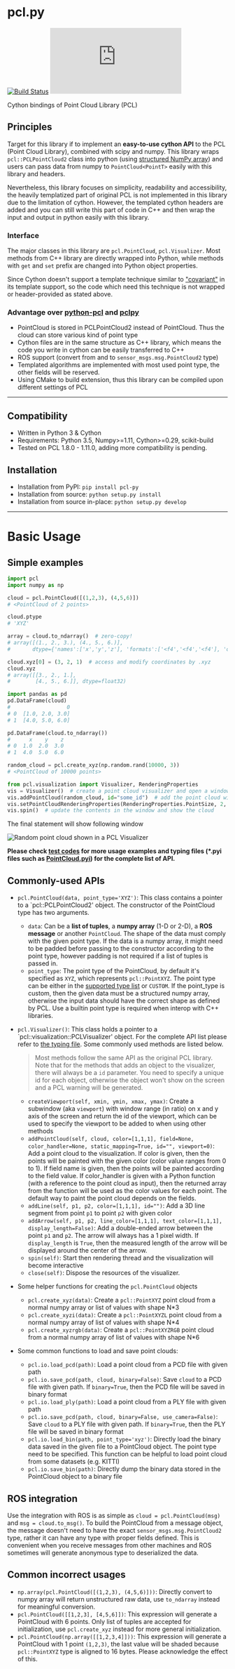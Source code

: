 # pcl.py
[![Build Status](https://api.travis-ci.com/cmpute/pcl.py.svg?branch=master)](https://travis-ci.com/cmpute/pcl.py)
[![PyPI - Python Version](https://img.shields.io/pypi/pyversions/pcl.py?style=flat-square)](https://pypi.org/project/pcl.py)
<!-- [![Coverage Status](https://coveralls.io/repos/github/cmpute/pcl.py/badge.svg)](https://coveralls.io/github/cmpute/pcl.py) -->

Cython bindings of Point Cloud Library (PCL)

## Principles
Target for this library if to implement an **easy-to-use cython API** to the PCL (Point Cloud Library), combined with scipy and numpy. This library wraps `pcl::PCLPointCloud2` class into python (using [structured NumPy array](https://docs.scipy.org/doc/numpy/user/basics.rec.html)) and users can pass data from numpy to `PointCloud<PointT>` easily with this library and headers.

Nevertheless, this library focuses on simplicity, readability and accessibility, the heavily templatized part of original PCL is not implemented in this library due to the limitation of cython. However, the templated cython headers are added and you can still write this part of code in C++ and then wrap the input and output in python easily with this library.  

### Interface
The major classes in this library are `pcl.PointCloud`, `pcl.Visualizer`. Most methods from C++ library are directly wrapped into Python, while methods with `get` and `set` prefix are changed into Python object properties.

Since Cython doesn't support a template technique similar to ["covariant"](https://en.wikipedia.org/wiki/Covariance_and_contravariance_(computer_science)) in its template support, so the code which need this technique is not wrapped or header-provided as stated above.

### Advantage over [python-pcl](https://github.com/strawlab/python-pcl/) and [pclpy](https://github.com/davidcaron/pclpy/)
- PointCloud is stored in PCLPointCloud2 instead of PointCloud<PointT>. Thus the cloud can store various kind of point type
- Cython files are in the same structure as C++ library, which means the code you write in cython can be easily transferred to C++
- ROS support (convert from and to `sensor_msgs.msg.PointCloud2` type)
- Templated algorithms are implemented with most used point type, the other fields will be reserved.
- Using CMake to build extension, thus this library can be compiled upon different settings of PCL

------------------------

## Compatibility
- Written in Python 3 & Cython
- Requirements: Python 3.5, Numpy>=1.11, Cython>=0.29, scikit-build
- Tested on PCL 1.8.0 - 1.11.0, adding more compatibility is pending.

## Installation

- Installation from PyPI: `pip install pcl-py`
- Installation from source: `python setup.py install`
- Installation from source in-place: `python setup.py develop`

-------------------------

# Basic Usage

## Simple examples

```python
import pcl
import numpy as np

cloud = pcl.PointCloud([(1,2,3), (4,5,6)])
# <PointCloud of 2 points>

cloud.ptype
# 'XYZ'

array = cloud.to_ndarray()  # zero-copy!
# array([(1., 2., 3.), (4., 5., 6.)],
#       dtype={'names':['x','y','z'], 'formats':['<f4','<f4','<f4'], 'offsets':[0,4,8], 'itemsize':16})

cloud.xyz[0] = (3, 2, 1)  # access and modify coordinates by .xyz
cloud.xyz
# array([[3., 2., 1.],
#        [4., 5., 6.]], dtype=float32)

import pandas as pd
pd.DataFrame(cloud)
#                  0
# 0  [1.0, 2.0, 3.0]
# 1  [4.0, 5.0, 6.0]

pd.DataFrame(cloud.to_ndarray())
#      x    y    z
# 0  1.0  2.0  3.0
# 1  4.0  5.0  6.0

random_cloud = pcl.create_xyz(np.random.rand(10000, 3))
# <PointCloud of 10000 points>

from pcl.visualization import Visualizer, RenderingProperties
vis = Visualizer()  # create a point cloud visualizer and open a window
vis.addPointCloud(random_cloud, id="some_id")  # add the point cloud with a given identifier
vis.setPointCloudRenderingProperties(RenderingProperties.PointSize, 2, id="some_id")  # modify its rendering property
vis.spin()  # update the contents in the window and show the cloud
```

The final statement will show following window

![Random point cloud shown in a PCL Visualizer](docs/random_pointcloud.png)

**Please check [test codes](test/) for more usage examples and typing files (*.pyi files such as [PointCloud.pyi](pcl/PointCloud.pyi)) for the complete list of API.**

## Commonly-used APIs

- `pcl.PointCloud(data, point_type='XYZ')`: This class contains a pointer to a `pcl::PCLPointCloud2' object. The constructor of the PointCloud type has two arguments.
  - `data`: Can be a **list of tuples**, a **numpy array** (1-D or 2-D), a **ROS message** or another `PointCloud`. The shape of the data must comply with the given point type. If the data is a numpy array, it might need to be padded before passing to the constructor according to the point type, however padding is not required if a list of tuples is passed in.
  - `point_type`: The point type of the PointCloud, by default it's specified as `XYZ`, which represents `pcl::PointXYZ`. The point type can be either in the [supported type list](pcl/PointCloud.xyz#L110) or `CUSTOM`. If the point_type is custom, then the given data must be a structured numpy array, otherwise the input data should have the correct shape as defined by PCL. Use a builtin point type is required when interop with C++ libraries.

- `pcl.Visualizer()`: This class holds a pointer to a `pcl::visualization::PCLVisualizer' object. For the complete API list please refer to [the typing file](pcl/visualization/_visualization.pyi). Some commonly used methods are listed below.
  > Most methods follow the same API as the original PCL library. Note that for the methods that adds an object to the visualizer, there will always be a `id` parameter. You need to specify a unique id for each object, otherwise the object won't show on the screen and a PCL warning will be generated.
  - `createViewport(self, xmin, ymin, xmax, ymax)`: Create a subwindow (aka `viewport`) with window range (in ratio) on x and y axis of the screen and return the id of the viewport, which can be used to specify the viewport to be added to when using other methods
  - `addPointCloud(self, cloud, color=[1,1,1], field=None, color_handler=None, static_mapping=True, id="", viewport=0)`: Add a point cloud to the visualization. If color is given, then the points will be painted with the given color (color value ranges from 0 to 1). If field name is given, then the points will be painted according to the field value. If color_handler is given with a Python function (with a reference to the point cloud as input), then the returned array from the function will be used as the color values for each point. The default way to paint the point cloud depends on the fields.
  - `addLine(self, p1, p2, color=[1,1,1], id="")`: Add a 3D line segment from point `p1` to point `p2` with given color
  - `addArrow(self, p1, p2, line_color=[1,1,1], text_color=[1,1,1], display_length=False)`: Add a double-ended arrow between the point `p1` and `p2`. The arrow will always has a 1 pixel width. If `display_length` is `True`, then the measured length of the arrow will be displayed around the center of the arrow.
  - `spin(self)`: Start then rendering thread and the visualization will become interactive
  - `close(self)`: Dispose the resources of the visualizer.

- Some helper functions for creating the `pcl.PointCloud` objects
  - `pcl.create_xyz(data)`: Create a `pcl::PointXYZ` point cloud from a normal numpy array or list of values with shape N*3
  - `pcl.create_xyzi(data)`: Create a `pcl::PointXYZL` point cloud from a normal numpy array of list of values with shape N*4
  - `pcl.create_xyzrgb(data)`: Create a `pcl::PointXYZRGB` point cloud from a normal numpy array of list of values with shape N*6

- Some common functions to load and save point clouds:
  - `pcl.io.load_pcd(path)`: Load a point cloud from a PCD file with given path
  - `pcl.io.save_pcd(path, cloud, binary=False)`: Save `cloud` to a PCD file with given path. If `binary=True`, then the PCD file will be saved in binary format
  - `pcl.io.load_ply(path)`: Load a point cloud from a PLY file with given path
  - `pcl.io.save_pcd(path, cloud, binary=False, use_camera=False)`: Save `cloud` to a PLY file with given path. If `binary=True`, then the PLY file will be saved in binary format
  - `pcl.io.load_bin(path, point_type='xyz')`: Directly load the binary data saved in the given file to a PointCloud object. The point type need to be specified. This function can be helpful to load point cloud from some datasets (e.g. KITTI)
  - `pcl.io.save_bin(path)`: Directly dump the binary data stored in the PointCloud object to a binary file

## ROS integration

Use the integration with ROS is as simple as `cloud = pcl.PointCloud(msg)` and `msg = cloud.to_msg()`. To build the PointCloud from a message object, the message doesn't need to have the exact `sensor_msgs.msg.PointCloud2` type, rather it can have any type with proper fields defined. This is convenient when you receive messages from other machines and ROS sometimes will generate anonymous type to deserialized the data.

## Common incorrect usages
- `np.array(pcl.PointCloud([(1,2,3), (4,5,6)]))`: Directly convert to numpy array will return unstructured raw data, use `to_ndarray` instead for meaningful conversion.
- `pcl.PointCloud([[1,2,3], [4,5,6]])`: This expression will generate a PointCloud with 6 points. Only list of tuples are accepted for initialization, use `pcl.create_xyz` instead for more general initialization.
- `pcl.PointCloud(np.array([[1,2,3,4]]))`: This expression will generate a PointCloud with 1 point `(1,2,3)`, the last value will be shaded because `pcl::PointXYZ` type is aligned to 16 bytes. Please acknowledge the effect of this.

